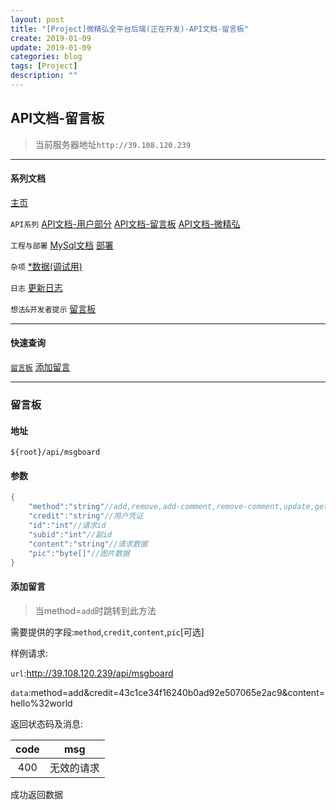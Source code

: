 ```yaml
---
layout: post
title: "[Project]微精弘全平台后端(正在开发)-API文档-留言板"
create: 2019-01-09
update: 2019-01-09
categories: blog
tags: [Project]
description: ""
---
```


## API文档-留言板

> 当前服务器地址`http://39.108.120.239`

-------

#### 系列文档

[主页](https://h1542462994.github.io/blog/2018/12/23/aspserver-index/)

`API系列` [API文档-用户部分](https://h1542462994.github.io/blog/2018/12/23/aspserver-api-user/)  [API文档-留言板](https://h1542462994.github.io/blog/2019/01/09/aspserver-api-msgboard/)   [API文档-微精弘](https://h1542462994.github.io/blog/2019/01/09/aspserver-api-wejh/)

`工程与部署` [MySql文档](https://h1542462994.github.io/blog/2018/12/23/aspserver-mysql/)  [部署](https://h1542462994.github.io/blog/2018/12/23/aspserver-deploy/)

`杂项` [*数据(调试用)](https://h1542462994.github.io/blog/2018/12/23/aspserver-data/)

`日志` [更新日志](https://h1542462994.github.io/blog/2019/01/09/aspserver-updatelog/)

`想法&开发者提示` [留言板](https://h1542462994.github.io/blog/2019/01/03/aspserver-msgboard/)

-------

#### 快速查询

[`留言板`](https://h1542462994.github.io/blog/2019/01/09/aspserver-api-msgboard/#留言板)  [添加留言](https://h1542462994.github.io/blog/2019/01/09/aspserver-api-msgboard/#添加留言)

-------

### 留言板

#### 地址

```
${root}/api/msgboard
```

#### 参数
```csharp
{
	"method":"string"//add,remove,add-comment,remove-comment,update,getnew,getupdateid
	"credit":"string"//用户凭证
	"id":"int"//请求id
	"subid":"int"//副id
	"content":"string"//请求数据
	"pic":"byte[]"//图片数据
}
```

#### 添加留言

> 当method=`add`时跳转到此方法

需要提供的字段:`method`,`credit`,`content`,`pic`[可选]

样例请求:

`url`:http://39.108.120.239/api/msgboard

`data`:method=add&credit=43c1ce34f16240b0ad92e507065e2ac9&content=hello%32world

返回状态码及消息:

| code | msg |
| :---: | --- |
| 400 | 无效的请求 |

成功返回数据

```